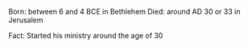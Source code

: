 Born: between 6 and 4 BCE in Bethlehem
Died: around AD 30 or 33 in Jerusalem

Fact: Started his ministry around the age of 30